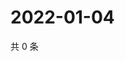 # 2022-01-04

共 0 条

<!-- BEGIN WEIBO -->
<!-- 最后更新时间 Tue Jan 04 2022 22:00:50 GMT+0800 (China Standard Time) -->

<!-- END WEIBO -->

